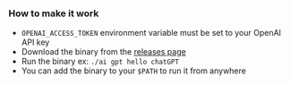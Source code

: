 ### How to make it work
- `OPENAI_ACCESS_TOKEN` environment variable must be set to your OpenAI API key
- Download the binary from the [releases page](github.com/Te4g/go-chatgpt/releases)
- Run the binary ex: `./ai gpt hello chatGPT `
- You can add the binary to your `$PATH` to run it from anywhere
